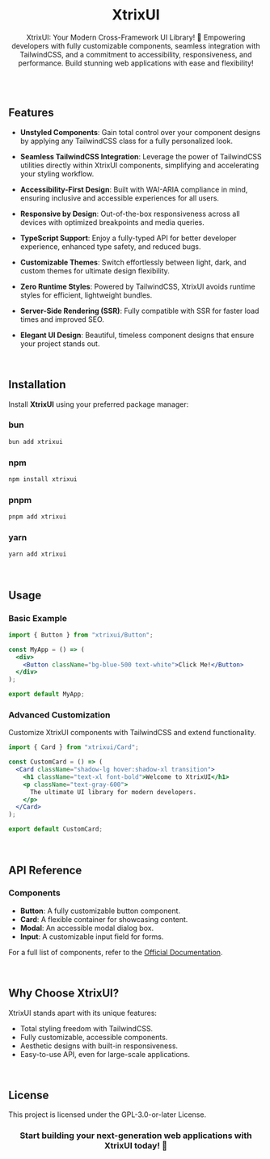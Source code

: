 <h1 align="center">XtrixUI</h1>

<p align="center">
XtrixUI: Your Modern Cross-Framework UI Library! 🚀 
Empowering developers with fully customizable components, seamless integration with TailwindCSS, and a commitment to accessibility, responsiveness, and performance. Build stunning web applications with ease and flexibility!
</p>

<br><br>

## Features

- **Unstyled Components**: Gain total control over your component designs by applying any TailwindCSS class for a fully personalized look.
- **Seamless TailwindCSS Integration**: Leverage the power of TailwindCSS utilities directly within XtrixUI components, simplifying and accelerating your styling workflow.

- **Accessibility-First Design**: Built with WAI-ARIA compliance in mind, ensuring inclusive and accessible experiences for all users.

- **Responsive by Design**: Out-of-the-box responsiveness across all devices with optimized breakpoints and media queries.

- **TypeScript Support**: Enjoy a fully-typed API for better developer experience, enhanced type safety, and reduced bugs.

- **Customizable Themes**: Switch effortlessly between light, dark, and custom themes for ultimate design flexibility.

- **Zero Runtime Styles**: Powered by TailwindCSS, XtrixUI avoids runtime styles for efficient, lightweight bundles.

- **Server-Side Rendering (SSR)**: Fully compatible with SSR for faster load times and improved SEO.

- **Elegant UI Design**: Beautiful, timeless component designs that ensure your project stands out.

<br>

## Installation

Install **XtrixUI** using your preferred package manager:

### bun

```bash
bun add xtrixui
```

### npm

```bash
npm install xtrixui
```

### pnpm

```bash
pnpm add xtrixui
```

### yarn

```bash
yarn add xtrixui
```

<br>

## Usage

### Basic Example

```jsx
import { Button } from "xtrixui/Button";

const MyApp = () => (
  <div>
    <Button className="bg-blue-500 text-white">Click Me!</Button>
  </div>
);

export default MyApp;
```

### Advanced Customization

Customize XtrixUI components with TailwindCSS and extend functionality.

```jsx
import { Card } from "xtrixui/Card";

const CustomCard = () => (
  <Card className="shadow-lg hover:shadow-xl transition">
    <h1 className="text-xl font-bold">Welcome to XtrixUI</h1>
    <p className="text-gray-600">
      The ultimate UI library for modern developers.
    </p>
  </Card>
);

export default CustomCard;
```

<br>

## API Reference

### Components

- **Button**: A fully customizable button component.
- **Card**: A flexible container for showcasing content.
- **Modal**: An accessible modal dialog box.
- **Input**: A customizable input field for forms.

For a full list of components, refer to the [Official Documentation](#).

<br>

## Why Choose XtrixUI?

XtrixUI stands apart with its unique features:

- Total styling freedom with TailwindCSS.
- Fully customizable, accessible components.
- Aesthetic designs with built-in responsiveness.
- Easy-to-use API, even for large-scale applications.

<br>

## License

This project is licensed under the GPL-3.0-or-later License.

<h3 align="center">
Start building your next-generation web applications with XtrixUI today! 🚀 </h3>
